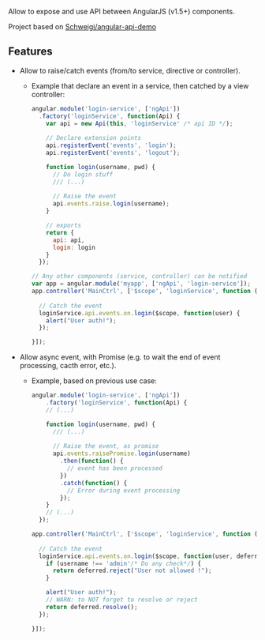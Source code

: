 Allow to expose and use API between AngularJS (v1.5+) components.

Project based on [Schweigi/angular-api-demo](https://github.com/Schweigi/angular-api-demo)

## Features

- Allow to raise/catch events (from/to service, directive or controller).
  * Example that declare an event in a service, then catched by a view controller: 
    ```js
    angular.module('login-service', ['ngApi'])
      .factory('loginService', function(Api) {
        var api = new Api(this, 'loginService' /* api ID */);
        
        // Declare extension points
        api.registerEvent('events', 'login');
        api.registerEvent('events', 'logout');
    
        function login(username, pwd) {
          // Do login stuff 
          /// (...)
          
          // Raise the event
          api.events.raise.login(username);
        }
    
        // exports
        return {
          api: api,
          login: login
        }    
      });
    
    // Any other components (service, controller) can be notified 
    var app = angular.module('myapp', ['ngApi', 'login-service']);
    app.controller('MainCtrl', ['$scope', 'loginService', function ($scope, loginService) {
      
      // Catch the event
      loginService.api.events.on.login($scope, function(user) {
        alert("User auth!");
      });
    
    }]);
    ```

- Allow async event, with Promise (e.g. to wait the end of event processing, cacth error, etc.).
  * Example, based on previous use case: 
 
    ```js    
    angular.module('login-service', ['ngApi'])
        .factory('loginService', function(Api) {
        // (...)
    
        function login(username, pwd) {
          /// (...)
          
          // Raise the event, as promise
          api.events.raisePromise.login(username)
            .then(function() {
              // event has been processed
            })
            .catch(function() {
              // Error during event processing
            });
        }
        // (...)
      });
    
    app.controller('MainCtrl', ['$scope', 'loginService', function ($scope, loginService) {
      
      // Catch the event
      loginService.api.events.on.login($scope, function(user, deferred) {
        if (username !== 'admin'/* Do any check*/) {
          return deferred.reject("User not allowed !");
        }

        alert("User auth!");
        // WARN: to NOT forget to resolve or reject
        return deferred.resolve();
      });
    
    }]);
    ```
